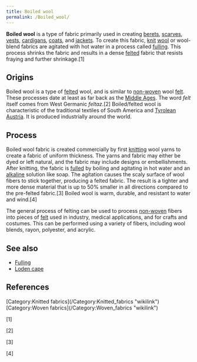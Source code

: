 ```yaml
---
title: Boiled wool
permalink: /Boiled_wool/
---
```


**Boiled wool** is a type of fabric primarily used in creating
[berets](/beret "wikilink"), [scarves](/scarf "wikilink"),
[vests](/vest "wikilink"), [cardigans](/cardigan_(sweater) "wikilink"),
[coats](/Coat_(clothing) "wikilink"), and [jackets](/jacket "wikilink").
To create this fabric, [knit](/knit "wikilink") [wool](/wool "wikilink")
or wool-blend fabrics are agitated with hot water in a process called
[fulling](/fulling "wikilink"). This process shrinks the fabric and
results in a dense [felted](/felted "wikilink") fabric that resists
fraying and further shrinkage.[1]

## Origins

Boiled wool is a type of [felted](/felted "wikilink") wool, and is
similar to [non-woven](/non-woven "wikilink") wool
[felt](/felt "wikilink"). These processes date at least as far back as
the [Middle Ages](/Middle_Ages "wikilink"). The word *felt* itself comes
from West Germanic *feltaz*.[2] Boiled/felted wool is characteristic of
the traditional textiles of South America and [Tyrolean
Austria](/Tyrol_(state) "wikilink"). It is produced industrially around
the world.

## Process

Boiled wool fabric is created commercially by first
[knitting](/knitting "wikilink") wool yarns to create a fabric of
uniform thickness. The yarns and fabric may either be dyed or left
natural, and the fabric may include designs or embellishments. After
knitting, the fabric is [fulled](/fulling "wikilink") by boiling and
agitating in hot water and an [alkaline](/Base_(chemistry) "wikilink")
solution like soap. The agitation causes the scaly surface of wool
fibers to stick together, producing a felted fabric. The result is a
tighter and more dense material that is up to 50% smaller in all
directions compared to the pre-felted fabric.[3] Boiled wool is warm,
durable, and resistant to water and wind.[4]

The general process of felting can be used to process
[non-woven](/non-woven "wikilink") fibers into pieces of
[felt](/felt "wikilink") used in industry, medical applications, and for
crafts and costumes. This can be performed using a variety of fibers,
including wool blends, rayon, polyester, and acrylic.

## See also

-   [Fulling](/Fulling "wikilink")
-   [Loden cape](/Loden_cape "wikilink")

## References

<references/>
[Category:Knitted fabrics](/Category:Knitted_fabrics "wikilink")
[Category:Woven fabrics](/Category:Woven_fabrics "wikilink")

[1]

[2]

[3]

[4]